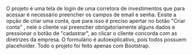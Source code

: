 O projeto é uma tela de login de uma corretora de investimentos que para acessar é necessário preencher os campos de email e senha. 
Existe a opção de criar uma conta, que para isso é preciso apertar no botão "Criar conta" , nele o cliente vai preencher obrigatoriamente alguns dados e pressionar o botão  de "cadastrar", ao clicar o cliente concorda com as diretrizes da empresa. O formulário é autoexplicativo, pois todos possuem placeholder.
Todo o projeto foi feito apenas com Bootstrap.